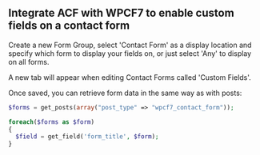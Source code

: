 ## Integrate ACF with WPCF7 to enable custom fields on a contact form

Create a new Form Group, select 'Contact Form' as a display location and specify which form to display your fields on, or just select 'Any' to display on all forms.

A new tab will appear when editing Contact Forms called 'Custom Fields'.

Once saved, you can retrieve form data in the same way as with posts:
```php
$forms = get_posts(array("post_type" => "wpcf7_contact_form"));

foreach($forms as $form)
{
  $field = get_field('form_title', $form);
}
```

